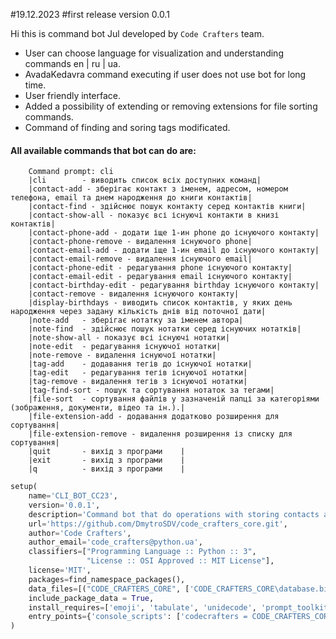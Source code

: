 #19.12.2023
#first release version 0.0.1

Hi this is command bot Jul developed by `Code Crafters` team. 
   - User can choose language for visualization and understanding commands en | ru | ua.
   - AvadaKedavra command executing if user does not use bot for long time.
   - User friendly interface.
   - Added a possibility of extending or removing extensions for file sorting commands.
   - Command of finding and soring tags modificated.


#### All available commands that bot can do are:

        Command prompt: cli
        |cli        - виводить список всіх доступних команд|
        |contact-add - зберігає контакт з іменем, адресом, номером телефона, email та днем народження до книги контактів|
        |contact-find - здійснює пошук контакту серед контактів книги|
        |contact-show-all - показує всі існуючі контакти в книзі контактів|       
        |contact-phone-add - додати іще 1-ин phone до існуючого контакту|
        |contact-phone-remove - видалення існуючого phone|
        |contact-email-add - додати іще 1-ин email до існуючого контакту|
        |contact-email-remove - видалення існуючого email|
        |contact-phone-edit - редагування phone існуючого контакту|
        |contact-email-edit - редагування email існуючого контакту|
        |contact-birthday-edit - редагування birthday існуючого контакту|
        |contact-remove - видалення існуючого контакту|
        |display-birthdays - виводить список контактів, у яких день народження через задану кількість днів від поточної дати|
        |note-add   - зберігає нотатку за іменем автора|
        |note-find  - здійснює пошук нотатки серед існуючих нотатків|
        |note-show-all - показує всі існуючі нотатки|
        |note-edit  - редагування існуючої нотатки|
        |note-remove - видалення існуючої нотатки|
        |tag-add    - додавання тегів до існуючої нотатки|
        |tag-edit   - редагування тегів існуючої нотатки|
        |tag-remove - видалення тегів з існуючої нотатки|
        |tag-find-sort - пошук та сортування нотаток за тегами|
        |file-sort  - сортування файлів у зазначеній папці за категоріями (зображення, документи, відео та ін.).|
        |file-extension-add - додавання додатково розширення для сортування|
        |file-extension-remove - видалення розширення із списку для сортування|
        |quit       - вихід з програми    |
        |exit       - вихід з програми    |
        |q          - вихід з програми    |

```python
setup(
    name='CLI_BOT_CC23',
    version='0.0.1',
    description='Command bot that do operations with storing contacts and notes.',
    url='https://github.com/DmytroSDV/code_crafters_core.git',
    author='Code Crafters',
    author_email='code_crafters@python.ua',
    classifiers=["Programming Language :: Python :: 3",
                 "License :: OSI Approved :: MIT License"],
    license='MIT',
    packages=find_namespace_packages(),
    data_files=[("CODE_CRAFTERS_CORE", ['CODE_CRAFTERS_CORE\database.bin', 'CODE_CRAFTERS_CORE\notebase.bin'])],
    include_package_data = True,
    install_requires=['emoji', 'tabulate', 'unidecode', 'prompt_toolkit'],
    entry_points={'console_scripts': ['codecrafters = CODE_CRAFTERS_CORE.main:main']}
)
```
